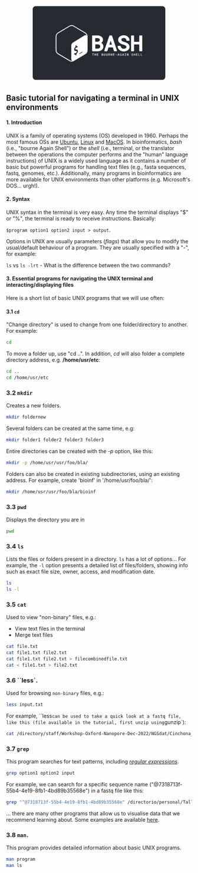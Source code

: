 <p align="center">
  <img src="https://github.com/siriusb-nox/ONT-workshop-Oct-2023/blob/main/IMG/bash_logo_bashlogo.com.png" alt="bash logo from bash webpage"/>
</p>
  
## Basic tutorial for navigating a terminal in UNIX environments

#### 1. Introduction
UNIX is a family of operating systems (OS) developed in 1960. Perhaps the most famous OSs are [Ubuntu](https://ubuntu.com/), [Linux](https://www.linux.org/) and [MacOS](https://www.apple.com/uk/macos/ventura/). In bioinformatics, _bash_ (i.e., "bourne Again Shell") or the _shell_ (i.e., terminal, or the translator between the operations the computer performs and the "human" language instructions) of UNIX is a widely used language as it contains a number of basic but powerful programs for handling text files (e.g., fasta sequences, fastq, genomes, etc.). Additionally, many programs in bioinformatics are more available for UNIX environments than other platforms (e.g. Microsoft's DOS... urgh!). 

#### 2. Syntax
UNIX syntax in the terminal is very easy. Any time the terminal displays "$" or "%", the terminal is ready to receive instructions.  Basically:

`$program option1 option2 input > output`.

Options in UNIX are usually parameters (_flags_) that allow you to modify the usual/default behaviour of a program. They are usually specified with a "-", for example: 

`ls` vs `ls -lrt` - What is the difference between the two commands?

#### 3. Essential programs for navigating the UNIX terminal and interacting/displaying files
Here is a short list of basic UNIX programs that we will use often:

#### 3.1 `cd`

"Change directory" is used to change from one folder/directory to another. For example:

```bash
cd
```
To move a folder up, use "cd ..". In addition, _cd_ will also folder a complete directory address, e.g. **/home/usr/etc**:

```bash
cd ..
cd /home/usr/etc
```

### 3.2 `mkdir`
Creates a new folders.  

```bash
mkdir foldernew
```
Several folders can be created at the same time, e.g:

```bash
mkdir folder1 folder2 folder3 folder3
```
Entire directories can be created with the _-p_ option, like this:

```bash 
mkdir -p /home/usr/usr/foo/bla/
```
Folders can also be created in existing subdirectories, using an existing address. For example, create 'bioinf' in '/home/usr/foo/bla/':

```bash 
mkdir /home/usr/usr/foo/bla/bioinf
```

### 3.3 ``pwd``
Displays the directory you are in

```bash
pwd
```

### 3.4 `ls`
Lists the files or folders present in a directory. `ls` has a lot of options... For example, the `-l` option presents a detailed list of files/folders, showing info such as exact file size, owner, access, and modification date.

```bash
ls
ls -l
```

### 3.5 ``cat``
Used to view "non-binary" files, e.g.: 
* View text files in the terminal
* Merge text files  
 
```bash
cat file.txt
cat file1.txt file2.txt
cat file1.txt file2.txt > filecombinedfile.txt
cat < file1.txt > file2.txt
```

### 3.6 ``less`.
Used for browsing ``non-binary`` files, e.g.: 

```bash
less input.txt
```
For example, ``less` can be used to take a quick look at a fastq file, like this (file available in the tutorial, first unzip using `gunzip`):

```bash
cat /directory/staff/Workshop-Oxford-Nanopore-Dec-2022/NGSdat/Cinchona_PAD61320_sizeSelect_1Kseq_99.fastq
```

### 3.7 ``grep``
This program searches for text patterns, including [_regular expressions_](https://sospedia.net/el-shell-bash-de-gnulinux-4-expresiones-regulares/). 

```bash
grep option1 option2 input
```

For example, we can search for a specific sequence name ("@7318713f-55b4-4e19-8fb1-4bd89b35568e") in a fastq file like this: 

```bash
grep "^@7318713f-55b4-4e19-8fb1-4bd89b35568e" /directorio/personal/Taller-Oxford-Nanopore-Dec-2022/NGSdat/NGSdat/Cinchona_PAD61320_sizeSelect_1Kseq_99.fastq
```

... there are many other programs that allow us to visualise data that we recommend learning about. Some examples are available [here](https://www.biostars.org/p/17680/).

### 3.8 `man`.
This program provides detailed information about basic UNIX programs.

```bash
man program
man ls
```
